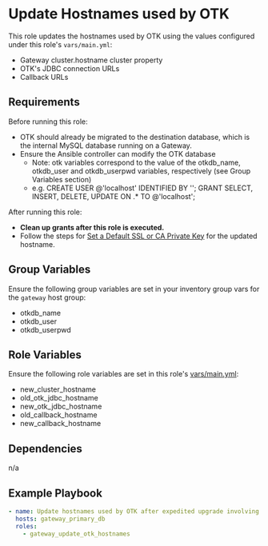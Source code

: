 Update Hostnames used by OTK
============================

This role updates the hostnames used by OTK using the values configured under this role's `vars/main.yml`:
- Gateway cluster.hostname cluster property
- OTK's JDBC connection URLs
- Callback URLs

Requirements
------------

Before running this role:
- OTK should already be migrated to the destination database, which is the internal MySQL database running on a Gateway.
- Ensure the Ansible controller can modify the OTK database
  - Note: otk variables correspond to the value of the otkdb_name, otkdb_user and otkdb_userpwd variables, respectively (see Group Variables section)
  - e.g. CREATE USER <otk user>@'localhost' IDENTIFIED BY '<otk user pass>';
         GRANT SELECT, INSERT, DELETE, UPDATE ON <otk db name>.* TO <otk user>@'localhost';

After running this role:
- **Clean up grants after this role is executed.**
- Follow the steps for [Set a Default SSL or CA Private Key](https://techdocs.broadcom.com/content/broadcom/techdocs/us/en/ca-enterprise-software/layer7-api-management/api-gateway/10-0/security-configuration-in-policy-manager/tasks-menu-security-options/manage-private-keys/set-a-default-ssl-or-ca-private-key.html) for the updated hostname.

Group Variables
---------------

Ensure the following group variables are set in your inventory group vars for the `gateway` host group:
- otkdb_name
- otkdb_user
- otkdb_userpwd

Role Variables
--------------

Ensure the following role variables are set in this role's [vars/main.yml](vars/main.yml):
- new_cluster_hostname
- old_otk_jdbc_hostname
- new_otk_jdbc_hostname
- old_callback_hostname
- new_callback_hostname

Dependencies
------------
n/a

Example Playbook
----------------
```yaml
- name: Update hostnames used by OTK after expedited upgrade involving hostname changes.
  hosts: gateway_primary_db
  roles:
    - gateway_update_otk_hostnames
```
